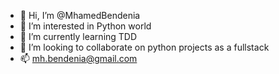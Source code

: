 - 👋 Hi, I’m @MhamedBendenia
- 👀 I’m interested in Python world
- 🌱 I’m currently learning TDD
- 💞️ I’m looking to collaborate on python projects as a fullstack
- 📫 mh.bendenia@gmail.com

<!---
MhamedBendenia/MhamedBendenia is a ✨ special ✨ repository because its `README.md` (this file) appears on your GitHub profile.
You can click the Preview link to take a look at your changes.
--->
